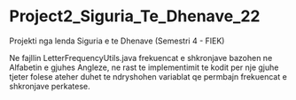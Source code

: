 # Project2_Siguria_Te_Dhenave_22

Projekti nga lenda Siguria e te Dhenave (Semestri 4 - FIEK)

Ne fajllin LetterFrequencyUtils.java frekuencat e shkronjave bazohen ne Alfabetin e gjuhes Angleze, ne rast te implementimit te kodit per nje gjuhe tjeter folese ateher duhet te ndryshohen variablat qe permbajn frekuencat e shkronjave perkatese.
